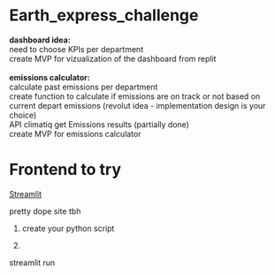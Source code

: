 # Earth_express_challenge

<b>dashboard idea:</b><br>
need to choose KPIs per department<br>
create MVP for vizualization of the dashboard from replit<br><br>
<b>emissions calculator:</b><br>
calculate past emissions per department<br>
create function to calculate if emissions are on track or not based on current depart emissions (revolut idea - implementation design is your choice)<br>
API climatiq get Emissions results (partially done)<br>
create MVP for emissions calculator<br>

# Frontend to try
[Streamlit](https://streamlit.io/)

pretty dope site tbh<br>
1. create your python script<br>
2. ```python
streamlit run <python-script>
```

